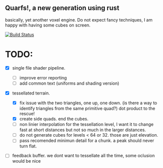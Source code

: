 
## Quarfs!, a new generation using rust

basically, yet another voxel engine.
Do not expect fancy techniques, I am happy with having some cubes on screen.

[![Build Status](https://travis-ci.org/LuisAyuso/rquarfs.svg?branch=master)](https://travis-ci.org/LuisAyuso/rquarfs)

# TODO:
- [x] single file shader pipeline. 
    - [ ] improve error reporting
    - [ ] add common text (uniforms and shading version)
- [x] tessellated terrain. 
    - [x] fix issue with the two triangles, one up, one down. (is there a way to identify triangles from the same primitive quad?) dot product to the rescue!
    - [x] create side quads. end the cubes.
    - [ ] non linier interpolation for the tessellation level, I want it to change fast at short distances but not so much in the larger distances.
    - [ ] do not generate cubes for levels < 64 or 32. those are just elevation. 
    - [ ] pass recomended minimun detail for a chunk. a peak should never turn flat.
- [ ] feedback buffer. we dont want to tessellate all the time, some oclusion would be nice


